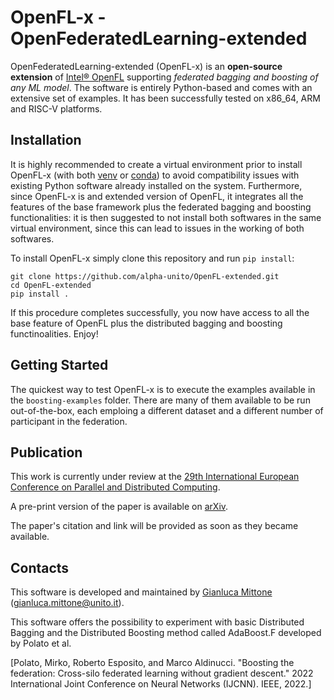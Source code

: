# OpenFL-x - OpenFederatedLearning-extended

OpenFederatedLearning-extended (OpenFL-x) is an **open-source extension** of [Intel® OpenFL](https://github.com/securefederatedai/openfl) supporting *federated bagging and boosting of any ML model*. The software is entirely Python-based and comes with an extensive set of examples. It has been successfully tested on x86_64, ARM and RISC-V platforms.



## Installation

It is highly recommended to create a virtual environment prior to install OpenFL-x (with both [venv](https://docs.python.org/3/library/venv.html) or [conda](https://docs.conda.io/en/latest/)) to avoid compatibility issues with existing Python software already installed on the system.
Furthermore, since OpenFL-x is and extended version of OpenFL, it integrates all the features of the base framework plus the federated bagging and boosting functionalities: it is then suggested to not install both softwares in the same virtual environment, since this can lead to issues in the working of both softwares.

To install OpenFL-x simply clone this repository and run `pip install`:
```
git clone https://github.com/alpha-unito/OpenFL-extended.git
cd OpenFL-extended
pip install .
```
If this procedure completes successfully, you now have access to all the base feature of OpenFL plus the distributed bagging and boosting functinoalities. Enjoy!



## Getting Started

The quickest way to test OpenFL-x is to execute the examples available in the `boosting-examples` folder. There are many of them available to be run out-of-the-box, each emploing a different dataset and a different number of participant in the federation.



## Publication

This work is currently under review at the [29th International European Conference on Parallel and Distributed Computing](https://2023.euro-par.org).

A pre-print version of the paper is available on [arXiv](https://arxiv.org/abs/2303.04906).

The paper's citation and link will be provided as soon as they became available.


## Contacts

This software is developed and maintained by [Gianluca Mittone](https://alpha.di.unito.it/gianluca-mittone/) (gianluca.mittone@unito.it).

This software offers the possibility to experiment with basic Distributed Bagging and the Distributed Boosting method called AdaBoost.F developed by Polato et al.

[Polato, Mirko, Roberto Esposito, and Marco Aldinucci. "Boosting the federation: Cross-silo federated learning without gradient descent." 2022 International Joint Conference on Neural Networks (IJCNN). IEEE, 2022.]


